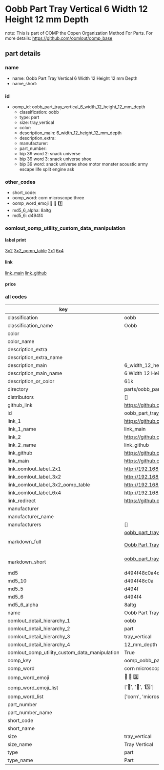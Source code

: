 # Oobb Part Tray Vertical 6 Width 12 Height 12 mm Depth  

note: This is part of OOMP the Oopen Organization Method For Parts. For more details: https://github.com/oomlout/oomp_base

##  part details
  







### name
* name: Oobb Part Tray Vertical 6 Width 12 Height 12 mm Depth
* name_short: 
### id
* oomp_id: oobb_part_tray_vertical_6_width_12_height_12_mm_depth
  * classification: oobb
  * type: part
  * size: tray_vertical
  * color: 
  * description_main: 6_width_12_height_12_mm_depth
  * description_extra: 
  * manufacturer: 
  * part_number: 
  * bip 39 word 2: snack universe
  * bip 39 word 3: snack universe shoe
  * bip 39 word: snack universe shoe motor monster acoustic army escape life split engine ask

### other_codes
* short_code: 
* oomp_word: corn microscope three
* oomp_word_emoji :corn: :microscope: :three:
* md5_6_alpha: 8altg
* md5_6: d494f4






### oomlout_oomp_utility_custom_data_manipulation
#### label print
[3x2](http://192.168.1.245:1112/?label=oomp%208altg)
[3x2_oomp_table](http://192.168.1.108:1112/?label=oomp%208altg)
[2x1](http://192.168.1.242:1112/?label=oomp%208altg)
[6x4](http://192.168.1.55:1112/?label=oomp%208altg)    

#### link

[link_main](https://github.com/oomlout/oomlout_oomp_version_1_messy/tree/main/parts/oobb_part_tray_vertical_6_width_12_height_12_mm_depth) [link_github](https://github.com/oomlout/oomlout_oomp_version_1_messy/tree/main/parts/oobb_part_tray_vertical_6_width_12_height_12_mm_depth)                             

#### price







### all codes 
| key | value |  
| --- | --- |  
| classification | oobb |  
| classification_name | Oobb |  
| color |  |  
| color_name |  |  
| description_extra |  |  
| description_extra_name |  |  
| description_main | 6_width_12_height_12_mm_depth |  
| description_main_name | 6 Width 12 Height 12 mm Depth |  
| description_or_color | 61k |  
| directory | parts/oobb_part_tray_vertical_6_width_12_height_12_mm_depth |  
| distributors | [] |  
| github_link | https://github.com/oomlout/oomlout_oomp_part_src/tree/main/parts/oobb_part_tray_vertical_6_width_12_height_12_mm_depth |  
| id | oobb_part_tray_vertical_6_width_12_height_12_mm_depth |  
| link_1 | https://github.com/oomlout/oomlout_oomp_version_1_messy/tree/main/parts/oobb_part_tray_vertical_6_width_12_height_12_mm_depth |  
| link_1_name | link_main |  
| link_2 | https://github.com/oomlout/oomlout_oomp_version_1_messy/tree/main/parts/oobb_part_tray_vertical_6_width_12_height_12_mm_depth |  
| link_2_name | link_github |  
| link_github | https://github.com/oomlout/oomlout_oomp_version_1_messy/tree/main/parts/oobb_part_tray_vertical_6_width_12_height_12_mm_depth |  
| link_main | https://github.com/oomlout/oomlout_oomp_version_1_messy/tree/main/parts/oobb_part_tray_vertical_6_width_12_height_12_mm_depth |  
| link_oomlout_label_2x1 | http://192.168.1.242:1112/?label=oomp%208altg |  
| link_oomlout_label_3x2 | http://192.168.1.245:1112/?label=oomp%208altg |  
| link_oomlout_label_3x2_oomp_table | http://192.168.1.108:1112/?label=oomp%208altg |  
| link_oomlout_label_6x4 | http://192.168.1.55:1112/?label=oomp%208altg |  
| link_redirect | https://github.com/oomlout/oomlout_oomp_version_1_messy/tree/main/parts/oobb_part_tray_vertical_6_width_12_height_12_mm_depth |  
| manufacturer |  |  
| manufacturer_name |  |  
| manufacturers | [] |  
| markdown_full | [oobb_part_tray_vertical_6_width_12_height_12_mm_depth](none)<br>[](none)<br>[Oobb Part Tray Vertical 6 Width 12 Height 12 Mm Depth](none)<br><br> |  
| markdown_short | [oobb_part_tray_vertical_6_width_12_height_12_mm_depth](none)<br><br> |  
| md5 | d494f48c0a4d01800847a9078cfb7668 |  
| md5_10 | d494f48c0a |  
| md5_5 | d494f |  
| md5_6 | d494f4 |  
| md5_6_alpha | 8altg |  
| name | Oobb Part Tray Vertical 6 Width 12 Height 12 mm Depth |  
| oomlout_detail_hierarchy_1 | oobb |  
| oomlout_detail_hierarchy_2 | part |  
| oomlout_detail_hierarchy_3 | tray_vertical |  
| oomlout_detail_hierarchy_4 | 12_mm_depth |  
| oomlout_oomp_utility_custom_data_manipulation | True |  
| oomp_key | oomp_oobb_part_tray_vertical_6_width_12_height_12_mm_depth |  
| oomp_word | corn microscope three |  
| oomp_word_emoji | :corn: :microscope: :three: |  
| oomp_word_emoji_list | [':corn:', ':microscope:', ':three:'] |  
| oomp_word_list | ['corn', 'microscope', 'three'] |  
| part_number |  |  
| part_number_name |  |  
| short_code |  |  
| short_name |  |  
| size | tray_vertical |  
| size_name | Tray Vertical |  
| type | part |  
| type_name | Part |  
